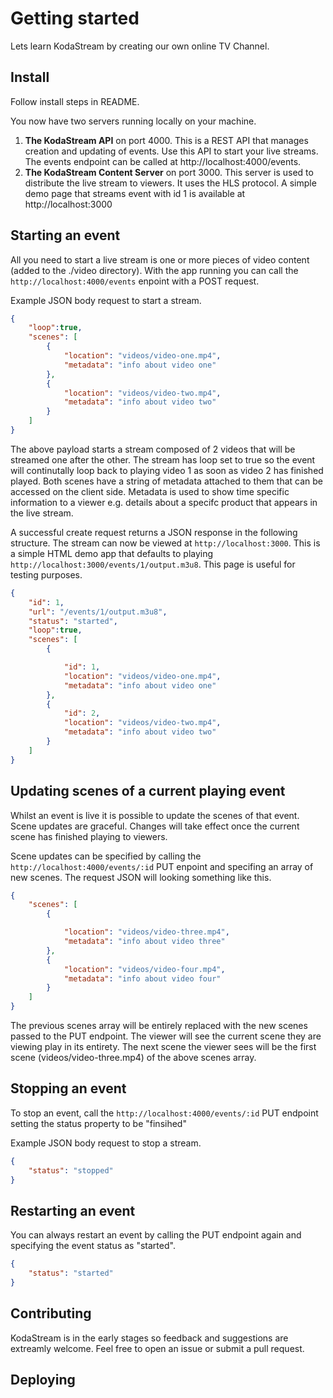# Getting started
Lets learn KodaStream by creating our own online TV Channel.

## Install
Follow install steps in README.

You now have two servers running locally on your machine.

1. **The KodaStream API** on port 4000. This is a REST API that manages creation and updating of events. Use this API to start your live streams. The events endpoint can be called at http://localhost:4000/events. 
2. **The KodaStream Content Server** on port 3000. This server is used to distribute the live stream to viewers. It uses the HLS protocol. A simple demo page that streams event with id 1 is available at  http://localhost:3000


## Starting an event
All you need to start a live stream is one or more pieces of video content (added to the ./video directory). With the app running you can call the ```http://localhost:4000/events``` enpoint with a POST request.

Example JSON body request to start a stream. 

```json
{
    "loop":true,
    "scenes": [
        {
            "location": "videos/video-one.mp4",
            "metadata": "info about video one"
        },
        {
            "location": "videos/video-two.mp4",
            "metadata": "info about video two"
        }
    ]
}

```

The above payload starts a stream composed of 2 videos that will be streamed one after the other. The stream has loop set to true so the event will continutally loop back to playing video 1 as soon as video 2 has finished played.  Both scenes have a string of metadata attached to them that can be accessed on the client side. Metadata is used to show time specific information to a viewer e.g. details about a specifc product that appears in the live stream.

A successful create request returns a JSON response in the following structure. The stream can now be viewed at ```http://localhost:3000```. This is a simple HTML demo app that defaults to playing ```http://localhost:3000/events/1/output.m3u8```. This page is useful for testing purposes.

```json
{
    "id": 1,
    "url": "/events/1/output.m3u8",
    "status": "started",
    "loop":true,
    "scenes": [
        {

            "id": 1,
            "location": "videos/video-one.mp4",
            "metadata": "info about video one"
        },
        {
            "id": 2,
            "location": "videos/video-two.mp4",
            "metadata": "info about video two"
        }
    ]
}

```

## Updating scenes of a current playing event
Whilst an event is live it is possible to update the scenes of that event. Scene updates are graceful. Changes will take effect once the current scene has finished playing to viewers.

Scene updates can be specified by calling the ```http://localhost:4000/events/:id``` PUT enpoint and specifing an array of new scenes. The request JSON will looking something like this.

```json
{
    "scenes": [
        {

            "location": "videos/video-three.mp4",
            "metadata": "info about video three"
        },
        {
            "location": "videos/video-four.mp4",
            "metadata": "info about video four"
        }
    ]
}

```

The previous scenes array will be entirely replaced with the new scenes passed to the PUT endpoint. The viewer will see the current scene they are viewing play in its entirety. The next scene the viewer sees will be the first scene (videos/video-three.mp4) of the above scenes array.


## Stopping an event
To stop an event, call the ```http://localhost:4000/events/:id``` PUT endpoint setting the status property to be "finsihed"

Example JSON body request to stop a stream.

```json
{
    "status": "stopped"
}

```

## Restarting an event

You can always restart an event by calling the PUT endpoint again and specifying the event status as "started".

```json
{
    "status": "started"
}

```

## Contributing 
KodaStream is in the early stages so feedback and suggestions are extreamly welcome. Feel free to open an issue or submit a pull request.

## Deploying


